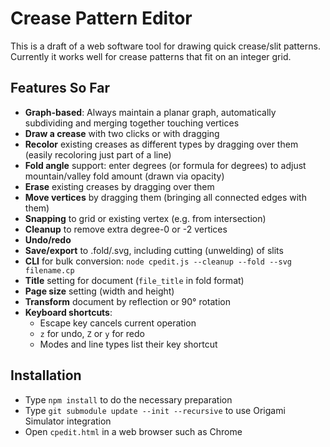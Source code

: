# Crease Pattern Editor

This is a draft of a web software tool for drawing quick crease/slit patterns.
Currently it works well for crease patterns that fit on an integer grid.

## Features So Far

* **Graph-based**: Always maintain a planar graph, automatically subdividing
  and merging together touching vertices
* **Draw a crease** with two clicks or with dragging
* **Recolor** existing creases as different types by dragging over them
  (easily recoloring just part of a line)
* **Fold angle** support: enter degrees (or formula for degrees)
  to adjust mountain/valley fold amount (drawn via opacity)
* **Erase** existing creases by dragging over them
* **Move vertices** by dragging them (bringing all connected edges with them)
* **Snapping** to grid or existing vertex (e.g. from intersection)
* **Cleanup** to remove extra degree-0 or -2 vertices
* **Undo/redo**
* **Save/export** to .fold/.svg, including cutting (unwelding) of slits
* **CLI** for bulk conversion: `node cpedit.js --cleanup --fold --svg filename.cp`
* **Title** setting for document (`file_title` in fold format)
* **Page size** setting (width and height)
* **Transform** document by reflection or 90&deg; rotation
* **Keyboard shortcuts**:
  * Escape key cancels current operation
  * `z` for undo, `Z` or `y` for redo
  * Modes and line types list their key shortcut

## Installation
* Type `npm install` to do the necessary preparation
* Type `git submodule update --init --recursive` to use Origami Simulator integration
* Open `cpedit.html` in a web browser such as Chrome

